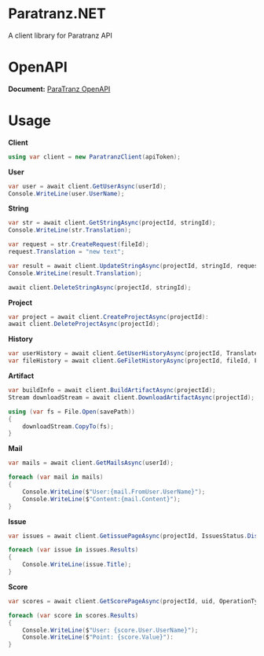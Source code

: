 [OpenAPILink]: https://paratranz.cn/docs

# Paratranz.NET
A client library for Paratranz API 

# OpenAPI
**Document:** [ParaTranz OpenAPI][OpenAPILink]

# Usage

**Client**
```cs
using var client = new ParatranzClient(apiToken);
```

**User**
```cs
var user = await client.GetUserAsync(userId);
Console.WriteLine(user.UserName);
```

**String**
```cs
var str = await client.GetStringAsync(projectId, stringId);
Console.WriteLine(str.Translation);

var request = str.CreateRequest(fileId);
request.Translation = "new text";

var result = await client.UpdateStringAsync(projectId, stringId, request);
Console.WriteLine(result.Translation);

await client.DeleteStringAsync(projectId, stringId);
```

**Project**
```cs
var project = await client.CreateProjectAsync(projectId):
await client.DeleteProjectAsync(projectId);
```

**History**
```cs
var userHistory = await client.GetUserHistoryAsync(projectId, TranslateHistoryType.text, uid, tid);
var fileHistory = await client.GeFiletHistoryAsync(projectId, fileId, FileHistoryType.create);
```

**Artifact**
```cs
var buildInfo = await client.BuildArtifactAsync(projectId);
Stream downloadStream = await client.DownloadArtifactAsync(projectId);

using (var fs = File.Open(savePath))
{
    downloadStream.CopyTo(fs);
}
```

**Mail**
```cs
var mails = await client.GetMailsAsync(userId);

foreach (var mail in mails)
{
    Console.WriteLine($"User:{mail.FromUser.UserName}");
    Console.WriteLine($"Content:{mail.Content}");
}
```

**Issue**
```cs
var issues = await client.GetissuePageAsync(projectId, IssuesStatus.Discussion);

foreach (var issue in issues.Results)
{
    Console.WriteLine(issue.Title);
}
```

**Score**
```cs
var scores = await client.GetScorePageAsync(projectId, uid, OperationType.Translate, start, end);

foreach (var score in scores.Results)
{
    Console.WriteLine($"User: {score.User.UserName}");
    Console.WriteLine($"Point: {score.Value}"):
}
```
